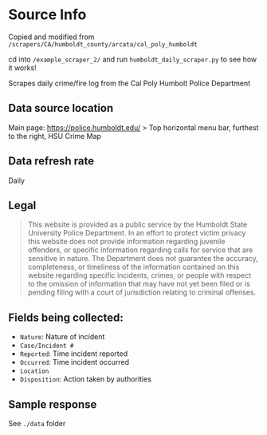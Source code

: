 # Source Info

Copied and modified from `/scrapers/CA/humboldt_county/arcata/cal_poly_humboldt`

cd into `/example_scraper_2/` and run `humboldt_daily_scraper.py` to see how it works!

Scrapes daily crime/fire log from the Cal Poly Humbolt Police Department

## Data source location

Main page: https://police.humboldt.edu/ > Top horizontal menu bar, furthest to the right, HSU Crime Map

## Data refresh rate

Daily

## Legal

>This website is provided as a public service by the Humboldt State University Police Department. In an effort to protect victim privacy this website does not provide information regarding juvenile offenders, or specific information regarding calls for service that are sensitive in nature. The Department does not guarantee the accuracy, completeness, or timeliness of the information contained on this website regarding specific incidents, crimes, or people with respect to the omission of information that may have not yet been filed or is pending filing with a court of jurisdiction relating to criminal offenses.

## Fields being collected:

* `Nature`: Nature of incident
* `Case/Incident #`
* `Reported`: Time incident reported
* `Occurred`: Time incident occurred
* `Location`
* `Disposition`: Action taken by authorities

## Sample response

See `./data` folder
